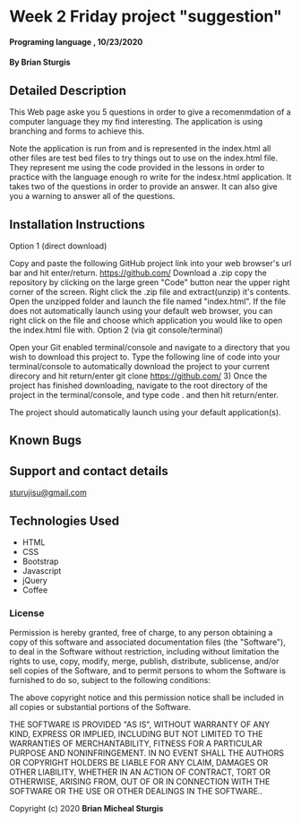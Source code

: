 # Week 2 Friday project "suggestion"

#### Programing language , 10/23/2020

#### By **Brian Sturgis**


## Detailed Description

This Web page aske you 5 questions in order to give a recomenmdation of a computer language they my find interesting.  The application is using branching and forms to achieve this.

Note the application is run from and is represented in the index.html all other files are test bed files to try things out to use on the index.html file.  They represent me using the code provided in the lessons in order to practice with the language enough ro write for the indesx.html application.  It takes two of the questions in order to provide an answer.  It can also give you a warning to answer all of the questions.

## Installation Instructions
Option 1 (direct download)

Copy and paste the following GitHub project link into your web browser's url bar and hit enter/return. https://github.com/
Download a .zip copy the repository by clicking on the large green "Code" button near the upper right corner of the screen.
Right click the .zip file and extract(unzip) it's contents.
Open the unzipped folder and launch the file named "index.html". If the file does not automatically launch using your default web browser, you can right click on the file and choose which application you would like to open the index.html file with.
Option 2 (via git console/terminal)

Open your Git enabled terminal/console and navigate to a directory that you wish to download this project to.
Type the following line of code into your terminal/console to automatically download the project to your current direcory and hit return/enter
git clone https://github.com/ 3) Once the project has finished downloading, navigate to the root directory of the project in the terminal/console, and type code . and then hit return/enter.

The project should automatically launch using your default application(s).

## Known Bugs


## Support and contact details
sturujisu@gmail.com


## Technologies Used
* HTML
* CSS
* Bootstrap
* Javascript
* jQuery
* Coffee


### License

Permission is hereby granted, free of charge, to any person obtaining a copy of this software and associated documentation files (the "Software"), to deal in the Software without restriction, including without limitation the rights to use, copy, modify, merge, publish, distribute, sublicense, and/or sell copies of the Software, and to permit persons to whom the Software is furnished to do so, subject to the following conditions:

The above copyright notice and this permission notice shall be included in all copies or substantial portions of the Software.

THE SOFTWARE IS PROVIDED "AS IS", WITHOUT WARRANTY OF ANY KIND, EXPRESS OR IMPLIED, INCLUDING BUT NOT LIMITED TO THE WARRANTIES OF MERCHANTABILITY, FITNESS FOR A PARTICULAR PURPOSE AND NONINFRINGEMENT. IN NO EVENT SHALL THE AUTHORS OR COPYRIGHT HOLDERS BE LIABLE FOR ANY CLAIM, DAMAGES OR OTHER LIABILITY, WHETHER IN AN ACTION OF CONTRACT, TORT OR OTHERWISE, ARISING FROM, OUT OF OR IN CONNECTION WITH THE SOFTWARE OR THE USE OR OTHER DEALINGS IN THE SOFTWARE..



Copyright (c) 2020 **Brian Micheal Sturgis**

